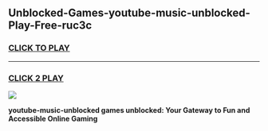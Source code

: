 
## Unblocked-Games-youtube-music-unblocked-Play-Free-ruc3c
<h3>
<a href="https://premium76.site?title=youtube-music-unblocked&ref=23A">CLICK TO PLAY</a></h3>
<hr>

<h3>
<a href="https://premium76.site?title=youtube-music-unblocked&ref=23A">CLICK 2 PLAY</a>
  
</h3>

<a href="https://premium76.site?title=youtube-music-unblocked&ref=23A"><img src="https://clearcache.store/games.png"></a>


**youtube-music-unblocked games unblocked: Your Gateway to Fun and Accessible Online Gaming**
